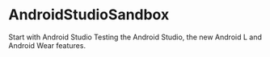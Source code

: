 AndroidStudioSandbox
====================

Start with Android Studio
Testing the Android Studio, the new Android L and Android Wear features.

